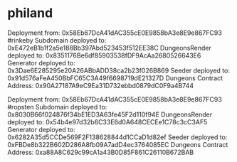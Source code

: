 # philand

Deployment from:  0x58Eb67DcA41dAC355cE0E9858bA3e8E9e867FC93
#rinkeby
Subdomain deployed to: 0xE472eB1b1f2a5e188Bb397Abd523453f512EE38C
DungeonsRender deployed to: 0x8351176Be6df85903538fDF9AcAa2680526643E6
Generator deployed to: 0x3Dae6E285295e20A26ABbADD38ca2b23f026B869
Seeder deployed to: 0x91d576aFeA450BbFC65C3A49f6698719dE21327D
Dungeons Contract Address: 0x90A27187A9eC9Ea31D732ebbd0879dC0F9a4B744


Deployment from:  0x58Eb67DcA41dAC355cE0E9858bA3e8E9e867FC93
#ropsten
Subdomain deployed to: 0x8030B66f024876f34bE1ED3A63fe45F2d110f94E
DungeonsRender deployed to: 0x54b4e97d32b6C33E6d0A648CECEe1C78c3cC3AF5
Generator deployed to: 0x6282A35d5CCDe569F2F138628844d1CCaD1d82ef
Seeder deployed to: 0xFBDe8b322B602D286A8fb09A7adD4ec3764085EC
Dungeons Contract Address: 0xa88A8C629c99cA1a43B0D85F861C26110B672BAB